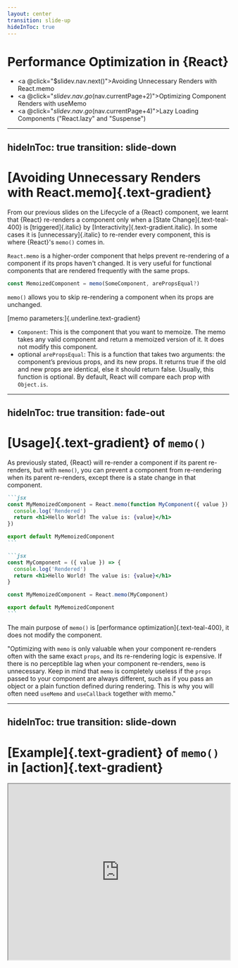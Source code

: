 ```yaml
---
layout: center
transition: slide-up
hideInToc: true
---
```


# Performance Optimization in {React}

<div mt-2 />

- <a @click="$slidev.nav.next()">Avoiding Unnecessary Renders with React.memo</a>
- <a @click="$slidev.nav.go($nav.currentPage+2)">Optimizing Component Renders with useMemo</a>
- <a @click="$slidev.nav.go($nav.currentPage+4)">Lazy Loading Components ("React.lazy" and "Suspense")</a>

---
hideInToc: true
transition: slide-down
---

# [Avoiding Unnecessary Renders with React.memo]{.text-gradient}

From our previous slides on the <span class="italic">Lifecycle of a {React} component</span>, we learnt that {React} re-renders a component only when a [State Change]{.text-teal-400} is [triggered]{.italic} by [Interactivity]{.text-gradient.italic}. In some cases it is [unnecessary]{.italic} to re-render every component, this is where {React}'s `memo()` comes in.

<v-click>

`React.memo` is a higher-order component that helps prevent re-rendering of a component if its props haven't changed. It is very useful for functional components that are rendered frequently with the same props.

</v-click>

```jsx {hide|*}
const MemoizedComponent = memo(SomeComponent, arePropsEqual?)
```

<v-click>

`memo()` allows you to skip re-rendering a component when its props are unchanged.

</v-click>

<v-click>

[memo parameters:]{.underline.text-gradient}

</v-click>

<v-clicks>

- `Component`: This is the component that you want to memoize. The memo takes any valid component and return a memoized version of it. It does not modify this component.
- optional `arePropsEqual`: This is a function that takes two arguments: the component’s previous props, and its new props. It returns true if the old and new props are identical, else it should return false. Usually, this function is optional. By default, React will compare each prop with `Object.is`.

</v-clicks>

---
hideInToc: true
transition: fade-out
---

# [Usage]{.text-gradient} of `memo()`

As previously stated, {React} will re-render a component if its parent re-renders, but with `memo()`, you can prevent a component from re-rendering when its parent re-renders, except there is a state change in that component.

````md magic-move
```jsx
const MyMemoizedComponent = React.memo(function MyComponent({ value }) {
  console.log('Rendered')
  return <h1>Hello World! The value is: {value}</h1>
})

export default MyMemoizedComponent
```

```jsx
const MyComponent = ({ value }) => {
  console.log('Rendered')
  return <h1>Hello World! The value is: {value}</h1>
}

const MyMemoizedComponent = React.memo(MyComponent)

export default MyMemoizedComponent
```
````

<v-clicks at="2">

The main purpose of `memo()` is [performance optimization]{.text-teal-400}, it does not modify the component.

"Optimizing with `memo` is only valuable when your component re-renders often with the same exact `props`, and its re-rendering logic is expensive. If there is no perceptible lag when your component re-renders, `memo` is unnecessary. Keep in mind that `memo` is completely useless if the `props` passed to your component are always different, such as if you pass an object or a plain function defined during rendering. This is why you will often need `useMemo` and `useCallback` together with memo."

</v-clicks>

---
hideInToc: true
transition: slide-down
---

# [Example]{.text-gradient} of `memo()` in [action]{.text-gradient}

<iframe
  width="100%"
  height="400"
  src="https://codesandbox.io/p/sandbox/react-memo-in-action-rqngm9"
>
</iframe>
